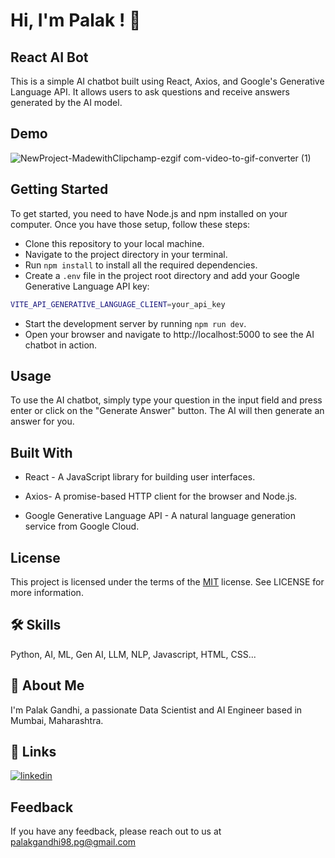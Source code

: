 # Hi, I'm Palak ! 👋

## React AI Bot

This is a simple AI chatbot built using React, Axios, and Google's Generative Language API. It allows users to ask questions and receive answers generated by the AI model.

## Demo

![NewProject-MadewithClipchamp-ezgif com-video-to-gif-converter (1)](https://github.com/user-attachments/assets/d2a7184c-faaa-48de-8c3c-7bc81a7193b9)

## Getting Started

To get started, you need to have Node.js and npm installed on your computer. Once you have those setup, follow these steps:

- Clone this repository to your local machine.
- Navigate to the project directory in your terminal.
- Run `npm install` to install all the required dependencies.
- Create a `.env` file in the project root directory and add your Google Generative Language API key:

```bash
VITE_API_GENERATIVE_LANGUAGE_CLIENT=your_api_key
```

- Start the development server by running `npm run dev`.
- Open your browser and navigate to http://localhost:5000 to see the AI chatbot in action.

## Usage

To use the AI chatbot, simply type your question in the input field and press enter or click on the "Generate Answer" button. The AI will then generate an answer for you.

## Built With

- React - A JavaScript library for building user interfaces.

- Axios- A promise-based HTTP client for the browser and Node.js.

- Google Generative Language API - A natural language generation service from Google Cloud.

## License

This project is licensed under the terms of the [MIT](https://choosealicense.com/licenses/mit/) license. See LICENSE for more information.

## 🛠 Skills

Python, AI, ML, Gen AI, LLM, NLP, Javascript, HTML, CSS...

## 🚀 About Me

I'm Palak Gandhi, a passionate Data Scientist and AI Engineer based in Mumbai, Maharashtra.

## 🔗 Links

[![linkedin](https://img.shields.io/badge/linkedin-0A66C2?style=for-the-badge&logo=linkedin&logoColor=white)](https://www.linkedin.com/in/palakgandhi98)

## Feedback

If you have any feedback, please reach out to us at palakgandhi98.pg@gmail.com
